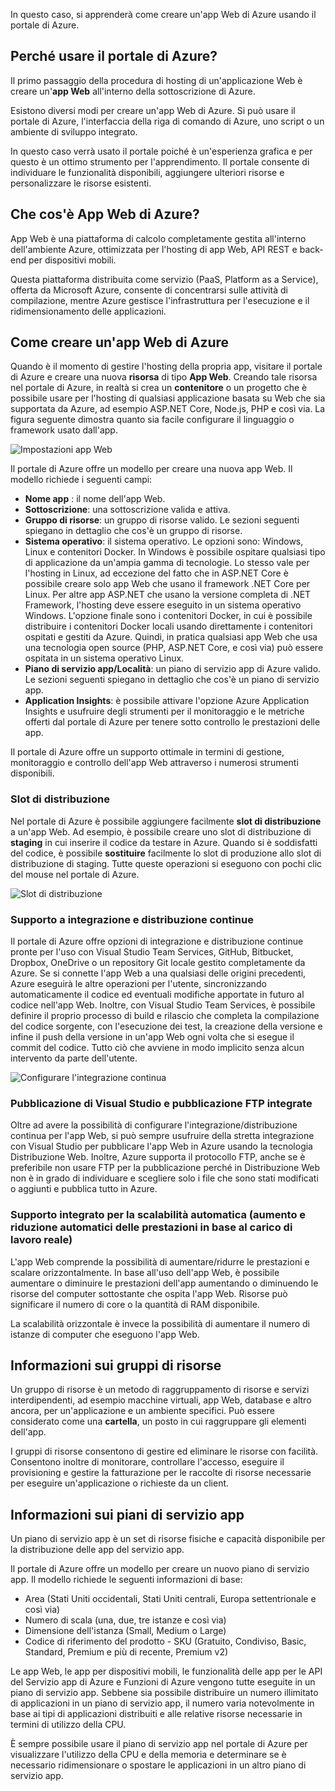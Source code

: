 In questo caso, si apprenderà come creare un'app Web di Azure usando il portale di Azure.

## <a name="why-use-the-azure-portal"></a>Perché usare il portale di Azure?

Il primo passaggio della procedura di hosting di un'applicazione Web è creare un'**app Web** all'interno della sottoscrizione di Azure.

Esistono diversi modi per creare un'app Web di Azure. Si può usare il portale di Azure, l'interfaccia della riga di comando di Azure, uno script o un ambiente di sviluppo integrato.

In questo caso verrà usato il portale poiché è un'esperienza grafica e per questo è un ottimo strumento per l'apprendimento. Il portale consente di individuare le funzionalità disponibili, aggiungere ulteriori risorse e personalizzare le risorse esistenti.

## <a name="what-is-web-apps-in-azure"></a>Che cos'è App Web di Azure?

App Web è una piattaforma di calcolo completamente gestita all'interno dell'ambiente Azure, ottimizzata per l'hosting di app Web, API REST e back-end per dispositivi mobili.

Questa piattaforma distribuita come servizio (PaaS, Platform as a Service), offerta da Microsoft Azure, consente di concentrarsi sulle attività di compilazione, mentre Azure gestisce l'infrastruttura per l'esecuzione e il ridimensionamento delle applicazioni.

## <a name="how-to-create-an-azure-web-app"></a>Come creare un'app Web di Azure

Quando è il momento di gestire l'hosting della propria app, visitare il portale di Azure e creare una nuova **risorsa** di tipo **App Web**. Creando tale risorsa nel portale di Azure, in realtà si crea un **contenitore** o un progetto che è possibile usare per l'hosting di qualsiasi applicazione basata su Web che sia supportata da Azure, ad esempio ASP.NET Core, Node.js, PHP e così via. La figura seguente dimostra quanto sia facile configurare il linguaggio o framework usato dall'app.

![Impostazioni app Web](../media-draft/2-web-app-settings.png)

Il portale di Azure offre un modello per creare una nuova app Web. Il modello richiede i seguenti campi:

- **Nome app** : il nome dell'app Web.
- **Sottoscrizione**: una sottoscrizione valida e attiva.
- **Gruppo di risorse**: un gruppo di risorse valido. Le sezioni seguenti spiegano in dettaglio che cos'è un gruppo di risorse.
- **Sistema operativo**: il sistema operativo. Le opzioni sono: Windows, Linux e contenitori Docker. In Windows è possibile ospitare qualsiasi tipo di applicazione da un'ampia gamma di tecnologie. Lo stesso vale per l'hosting in Linux, ad eccezione del fatto che in ASP.NET Core è possibile creare solo app Web che usano il framework .NET Core per Linux. Per altre app ASP.NET che usano la versione completa di .NET Framework, l'hosting deve essere eseguito in un sistema operativo Windows. L'opzione finale sono i contenitori Docker, in cui è possibile distribuire i contenitori Docker locali usando direttamente i contenitori ospitati e gestiti da Azure. Quindi, in pratica qualsiasi app Web che usa una tecnologia open source (PHP, ASP.NET Core, e così via) può essere ospitata in un sistema operativo Linux.
- **Piano di servizio app/Località**: un piano di servizio app di Azure valido. Le sezioni seguenti spiegano in dettaglio che cos'è un piano di servizio app.
- **Application Insights**: è possibile attivare l'opzione Azure Application Insights e usufruire degli strumenti per il monitoraggio e le metriche offerti dal portale di Azure per tenere sotto controllo le prestazioni delle app.

Il portale di Azure offre un supporto ottimale in termini di gestione, monitoraggio e controllo dell'app Web attraverso i numerosi strumenti disponibili.

### <a name="deployment-slots"></a>Slot di distribuzione

Nel portale di Azure è possibile aggiungere facilmente **slot di distribuzione** a un'app Web. Ad esempio, è possibile creare uno slot di distribuzione di **staging** in cui inserire il codice da testare in Azure. Quando si è soddisfatti del codice, è possibile **sostituire** facilmente lo slot di produzione allo slot di distribuzione di staging. Tutte queste operazioni si eseguono con pochi clic del mouse nel portale di Azure.

![Slot di distribuzione](../media-draft/2-deployment-slots.png)

### <a name="continuous-integrationdeployment-support"></a>Supporto a integrazione e distribuzione continue

Il portale di Azure offre opzioni di integrazione e distribuzione continue pronte per l'uso con Visual Studio Team Services, GitHub, Bitbucket, Dropbox, OneDrive o un repository Git locale gestito completamente da Azure. Se si connette l'app Web a una qualsiasi delle origini precedenti, Azure eseguirà le altre operazioni per l'utente, sincronizzando automaticamente il codice ed eventuali modifiche apportate in futuro al codice nell'app Web. Inoltre, con Visual Studio Team Services, è possibile definire il proprio processo di build e rilascio che completa la compilazione del codice sorgente, con l'esecuzione dei test, la creazione della versione e infine il push della versione in un'app Web ogni volta che si esegue il commit del codice. Tutto ciò che avviene in modo implicito senza alcun intervento da parte dell'utente.

![Configurare l'integrazione continua](../media-draft/2-continuous-integration.PNG)

### <a name="integrated-visual-studio-publishing-and-ftp-publishing"></a>Pubblicazione di Visual Studio e pubblicazione FTP integrate

Oltre ad avere la possibilità di configurare l'integrazione/distribuzione continua per l'app Web, si può sempre usufruire della stretta integrazione con Visual Studio per pubblicare l'app Web in Azure usando la tecnologia Distribuzione Web. Inoltre, Azure supporta il protocollo FTP, anche se è preferibile non usare FTP per la pubblicazione perché in Distribuzione Web non è in grado di individuare e scegliere solo i file che sono stati modificati o aggiunti e pubblica tutto in Azure.

### <a name="built-in-auto-scale-support-automatically-scale-updown-based-on-real-world-load"></a>Supporto integrato per la scalabilità automatica (aumento e riduzione automatici delle prestazioni in base al carico di lavoro reale)

L'app Web comprende la possibilità di aumentare/ridurre le prestazioni e scalare orizzontalmente. In base all'uso dell'app Web, è possibile aumentare o diminuire le prestazioni dell'app aumentando o diminuendo le risorse del computer sottostante che ospita l'app Web. Risorse può significare il numero di core o la quantità di RAM disponibile.

La scalabilità orizzontale è invece la possibilità di aumentare il numero di istanze di computer che eseguono l'app Web.

## <a name="what-is-a-resource-group"></a>Informazioni sui gruppi di risorse

Un gruppo di risorse è un metodo di raggruppamento di risorse e servizi interdipendenti, ad esempio macchine virtuali, app Web, database e altro ancora, per un'applicazione e un ambiente specifici. Può essere considerato come una **cartella**, un posto in cui raggruppare gli elementi dell'app.

I gruppi di risorse consentono di gestire ed eliminare le risorse con facilità. Consentono inoltre di monitorare, controllare l'accesso, eseguire il provisioning e gestire la fatturazione per le raccolte di risorse necessarie per eseguire un'applicazione o richieste da un client.

## <a name="what-is-an-app-service-plan"></a>Informazioni sui piani di servizio app

Un piano di servizio app è un set di risorse fisiche e capacità disponibile per la distribuzione delle app del servizio app.

Il portale di Azure offre un modello per creare un nuovo piano di servizio app. Il modello richiede le seguenti informazioni di base:

- Area (Stati Uniti occidentali, Stati Uniti centrali, Europa settentrionale e così via)
- Numero di scala (una, due, tre istanze e così via)
- Dimensione dell'istanza (Small, Medium o Large)
- Codice di riferimento del prodotto - SKU (Gratuito, Condiviso, Basic, Standard, Premium e più di recente, Premium v2)

Le app Web, le app per dispositivi mobili, le funzionalità delle app per le API del Servizio app di Azure e Funzioni di Azure vengono tutte eseguite in un piano di servizio app. Sebbene sia possibile distribuire un numero illimitato di applicazioni in un piano di servizio app, il numero varia notevolmente in base ai tipi di applicazioni distribuiti e alle relative risorse necessarie in termini di utilizzo della CPU.

È sempre possibile usare il piano di servizio app nel portale di Azure per visualizzare l'utilizzo della CPU e della memoria e determinare se è necessario ridimensionare o spostare le applicazioni in un altro piano di servizio app.
